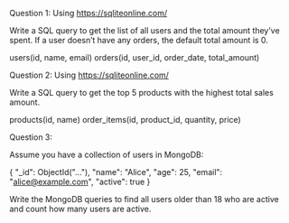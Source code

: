 Question 1: Using https://sqliteonline.com/

Write a SQL query to get the list of all users and the total amount they’ve spent. If a user doesn’t have any orders, the default total amount is 0.

users(id, name, email)
orders(id, user_id, order_date, total_amount)

Question 2: Using https://sqliteonline.com/

Write a SQL query to get the top 5 products with the highest total sales amount.

products(id, name)
order_items(id, product_id, quantity, price)

Question 3:

Assume you have a collection of users in MongoDB:

{
  "_id": ObjectId("..."),
  "name": "Alice",
  "age": 25,
  "email": "alice@example.com",
  "active": true
}

Write the MongoDB queries to find all users older than 18 who are active and count how many users are active.
